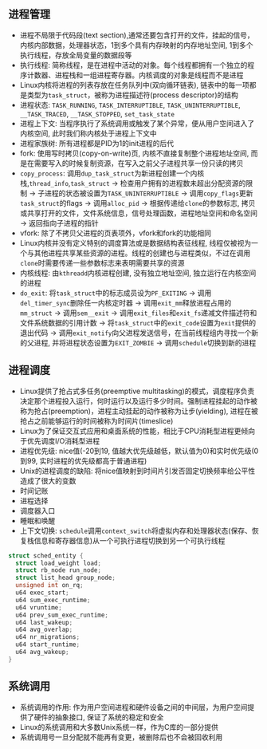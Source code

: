 ## 进程管理
- 进程不局限于代码段(text section),通常还要包含打开的文件，挂起的信号，内核内部数据，处理器状态，1到多个具有内存映射的内存地址空间, 1到多个执行线程，存放全局变量的数据段等
- 执行线程: 简称线程，是在进程中活动的对象。每个线程都拥有一个独立的程序计数器、进程栈和一组进程寄存器。内核调度的对象是线程而不是进程
- Linux内核将进程的列表存放在任务队列中(双向循环链表), 链表中的每一项都是类型为`task_struct`，被称为进程描述符(process descriptor)的结构
- 进程状态: `TASK_RUNNING`, `TASK_INTERRUPTIBLE`, `TASK_UNINTERRUPTIBLE`, `__TASK_TRACED`, `__TASK_STOPPED`, `set_task_state`
- 进程上下文: 当程序执行了系统调用或触发了某个异常，便从用户空间进入了内核空间, 此时我们称内核处于进程上下文中
- 进程家族树: 所有进程都是PID为1的init进程的后代
- fork: 使用写时拷贝(copy-on-write)页, 内核不直接复制整个进程地址空间, 而是在需要写入的时候复制资源，在写入之前父子进程共享一份只读的拷贝
- `copy_process`: 调用`dup_task_struct`为新进程创建一个内核栈,`thread_info`,`task_struct` -> 检查用户拥有的进程数未超出分配资源的限制 -> 子进程的状态被设置为`TASK_UNINTERRUPTIBLE` -> 调用`copy_flags`更新`task_struct`的flags -> 调用`alloc_pid` -> 根据传递给`clone`的参数标志, 拷贝或共享打开的文件，文件系统信息，信号处理函数，进程地址空间和命名空间 -> 返回指向子进程的指针
- vfork: 除了不拷贝父进程的页表项外，vfork和fork的功能相同
- Linux内核并没有定义特别的调度算法或是数据结构表征线程, 线程仅被视为一个与其他进程共享某些资源的进程。线程的创建也与进程类似，不过在调用`clone`时需要传递一些参数标志来表明需要共享的资源
- 内核线程: 由`kthreadd`内核进程创建, 没有独立地址空间, 独立运行在内核空间的进程
- `do_exit`: 将`task_struct`中的标志成员设为`PF_EXITING` -> 调用`del_timer_sync`删除任一内核定时器 -> 调用`exit_mm`释放进程占用的`mm_struct` -> 调用`sem__exit` -> 调用`exit_files`和`exit_fs`递减文件描述符和文件系统数据的引用计数 -> 将`task_struct`中的`exit_code`设置为`exit`提供的退出代码 -> 调用`exit_notify`向父进程发送信号，在当前线程组内寻找一个新的父进程, 并将进程状态设置为`EXIT_ZOMBIE` -> 调用`schedule`切换到新的进程

## 进程调度
- Linux提供了抢占式多任务(preemptive multitasking)的模式，调度程序负责决定那个进程投入运行，何时运行以及运行多少时间。强制进程挂起的动作被称为抢占(preemption)，进程主动挂起的动作被称为让步(yielding), 进程在被抢占之前能够运行的时间被称为时间片(timeslice)
- Linux为了保证交互式应用和桌面系统的性能，相比于CPU消耗型进程更倾向于优先调度I/O消耗型进程
- 进程优先级: nice值(-20到19, 值越大优先级越低，默认值为0)和实时优先级(0到99, 实时进程的优先级都高于普通进程)
- Unix的进程调度的缺陷: 将nice值映射到时间片引发否固定切换频率给公平性造成了很大的变数
- 时间记账
- 进程选择
- 调度器入口 
- 睡眠和唤醒
- 上下文切换: `schedule`调用`context_switch`将虚拟内存和处理器状态(保存、恢复栈信息和寄存器信息)从一个可执行进程切换到另一个可执行线程

```c
struct sched_entity {
  struct load_weight load;
  struct rb_node run_node;
  struct list_head group_node;
  unsigned int on_rq;
  u64 exec_start;
  u64 sum_exec_runtime;
  u64 vruntime;
  u64 prev_sum_exec_runtime;
  u64 last_wakeup;
  u64 avg_overlap;
  u64 nr_migrations;
  u64 start_runtime;
  u64 avg_wakeup;
}
```

## 系统调用
- 系统调用的作用: 作为用户空间进程和硬件设备之间的中间层，为用户空间提供了硬件的抽象接口, 保证了系统的稳定和安全
- Linux的系统调用和大多数Unix系统一样，作为C库的一部分提供
- 系统调用号一旦分配就不能再有变更，被删除后也不会被回收利用
